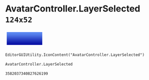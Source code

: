 # AvatarController.LayerSelected `124x52`
<img src="/img/AvatarController.LayerSelected.png" width=124 height=52>

``` CSharp
EditorGUIUtility.IconContent("AvatarController.LayerSelected")
```
```
AvatarController.LayerSelected
```
```
3582037340827626199
```
